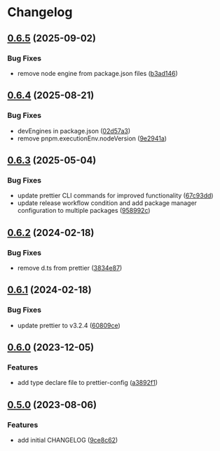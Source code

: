 # Changelog

## [0.6.5](https://github.com/nozomiishii/configs/compare/@nozomiishii/prettier-config-v0.6.4...@nozomiishii/prettier-config-v0.6.5) (2025-09-02)


### Bug Fixes

* remove node engine from package.json files ([b3ad146](https://github.com/nozomiishii/configs/commit/b3ad14646e733a4c7435544e76b8a7238f333388))

## [0.6.4](https://github.com/nozomiishii/configs/compare/@nozomiishii/prettier-config-v0.6.3...@nozomiishii/prettier-config-v0.6.4) (2025-08-21)

### Bug Fixes

- devEngines in package.json ([02d57a3](https://github.com/nozomiishii/configs/commit/02d57a31f4d4d403b14ad223661c9531faeda296))
- remove pnpm.executionEnv.nodeVersion ([9e2941a](https://github.com/nozomiishii/configs/commit/9e2941a0b00a83a5dc00391a533eccd3dd9b7824))

## [0.6.3](https://github.com/nozomiishii/configs/compare/@nozomiishii/prettier-config-v0.6.2...@nozomiishii/prettier-config-v0.6.3) (2025-05-04)

### Bug Fixes

- update prettier CLI commands for improved functionality ([67c93dd](https://github.com/nozomiishii/configs/commit/67c93dd2d734fe703abb774ebabd15e38e21dd95))
- update release workflow condition and add package manager configuration to multiple packages ([958992c](https://github.com/nozomiishii/configs/commit/958992ccd8bdaf906a50bb769ec45459fab81210))

## [0.6.2](https://github.com/nozomiishii/configs/compare/@nozomiishii/prettier-config-v0.6.1...@nozomiishii/prettier-config-v0.6.2) (2024-02-18)

### Bug Fixes

- remove d.ts from prettier ([3834e87](https://github.com/nozomiishii/configs/commit/3834e87284bcd1962c93f202f6280dad9cf12cad))

## [0.6.1](https://github.com/nozomiishii/configs/compare/@nozomiishii/prettier-config-v0.6.0...@nozomiishii/prettier-config-v0.6.1) (2024-02-18)

### Bug Fixes

- update prettier to v3.2.4 ([60809ce](https://github.com/nozomiishii/configs/commit/60809ce6684cb834633017eb27a95c010c8ca2f1))

## [0.6.0](https://github.com/nozomiishii/configs/compare/@nozomiishii/prettier-config-v0.5.0...@nozomiishii/prettier-config-v0.6.0) (2023-12-05)

### Features

- add type declare file to prettier-config ([a3892f1](https://github.com/nozomiishii/configs/commit/a3892f13a71179c41adb05494645f1e0e9178faf))

## [0.5.0](https://github.com/nozomiishii/configs/compare/@nozomiishii/prettier-config-v0.4.0...@nozomiishii/prettier-config-v0.5.0) (2023-08-06)

### Features

- add initial CHANGELOG ([9ce8c62](https://github.com/nozomiishii/configs/commit/9ce8c62626daccb52d6855312820188fbb069a18))
